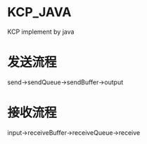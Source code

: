 # KCP_JAVA
KCP implement by java

# 发送流程
send->sendQueue->sendBuffer->output

# 接收流程
input->receiveBuffer->receiveQueue->receive
